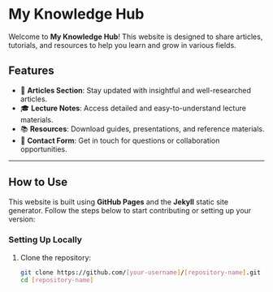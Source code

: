 # My Knowledge Hub

Welcome to **My Knowledge Hub**! This website is designed to share articles, tutorials, and resources to help you learn and grow in various fields.

## Features
- 📰 **Articles Section**: Stay updated with insightful and well-researched articles.
- 🎓 **Lecture Notes**: Access detailed and easy-to-understand lecture materials.
- 📚 **Resources**: Download guides, presentations, and reference materials.
- 💬 **Contact Form**: Get in touch for questions or collaboration opportunities.

---

## How to Use
This website is built using **GitHub Pages** and the **Jekyll** static site generator. Follow the steps below to start contributing or setting up your version:

### Setting Up Locally
1. Clone the repository:
   ```bash
   git clone https://github.com/[your-username]/[repository-name].git
   cd [repository-name]
